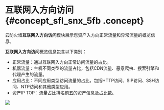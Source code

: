 # 互联网入方向访问 {#concept_sfl_snx_5fb .concept}

云防火墙**互联网入方向访问**模块展示您资产入方向正常流量和异常流量的概览信息。

**互联网入方向访问**概览信息包含以下类别：

-   正常流量：通过互联网入方向正常访问流量的占比。
-   机器流量：主机不同类型的流量占比，包括CDN流量、恶意爬虫、搜索引擎和代理产生的流量。
-   应用占比：不同应用类型访问流量的占比，包括HTTP访问、SIP访问、SSH访问、NTP访问和其他类型应用。
-   资产IP TOP：流量占比排名前五的资产信息及占比数。

![](http://static-aliyun-doc.oss-cn-hangzhou.aliyuncs.com/assets/img/64125/154840661832178_zh-CN.png)

